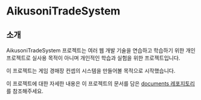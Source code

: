 # AikusoniTradeSystem

## 소개
AikusoniTradeSystem 프로젝트는 여러 웹 개발 기술을 연습하고 학습하기 위한 개인 프로젝트로
실사용 목적이 아니며 개인적인 학습과 실험을 위한 프로젝트입니다.

이 프로젝트는 게임 경매장 컨셉의 시스템을 만들어볼 목적으로 시작했습니다.

이 프로젝트에 대한 자세한 내용은 이 프로젝트의 문서를 담은 [documents 레포지토리](https://www.github.com/AikusoniTradeSystem/documents)를 참조해주세요.
